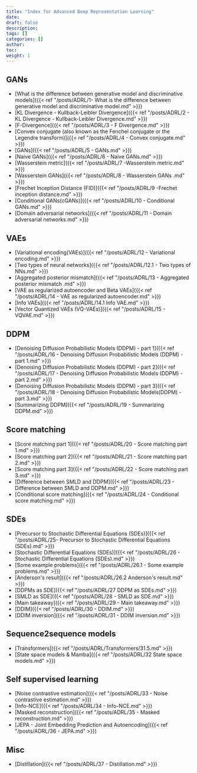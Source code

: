 ```yaml
---
title: "Index for Advanced Deep Representation Learning"
date:
draft: false
description:
tags: []
categories: []
author:
toc:
weight: 1
---
```


## GANs
- [What is the difference between generative model and discriminative models]({{< ref "/posts/ADRL/1- What is the difference between generative model and discriminative model.md" >}})
- [KL Divergence - Kullback-Leibler Divergence]({{< ref "/posts/ADRL/2 - KL Divergence - Kullback-Leibler Divergence.md" >}})
- [F-Divergence]({{< ref "/posts/ADRL/3 - F Divergence.md" >}})
- [Convex conjugate (also known as the Fenchel conjugate or the Legendre transform)]({{< ref "/posts/ADRL/4 - Convex conjugate.md" >}})
- [GANs]({{< ref "/posts/ADRL/5 - GANs.md" >}})
- [Naive GANs]({{< ref "/posts/ADRL/6 - Naive GANs.md" >}})
- [Wasserstein metric]({{< ref "/posts/ADRL/7 -Wasserstein metric.md" >}})
- [Wasserstein GANs]({{< ref "/posts/ADRL/8 - Wasserstein GANs .md" >}})
- [Frechet Inception Distance (FID)]({{< ref "/posts/ADRL/9 -Frechet inception distance.md" >}})
- [Conditional GANs(cGANs)]({{< ref "/posts/ADRL/10 - Conditional GANs.md" >}})
- [Domain adversarial networks]({{< ref "/posts/ADRL/11 - Domain adversarial networks.md" >}})

## VAEs
- [Variational encoding(VAEs)]({{< ref "/posts/ADRL/12 - Variational encoding.md" >}})
- [Two types of neural networks]({{< ref "/posts/ADRL/12.1 - Two types of NNs.md" >}})
- [Aggregated posterior mismatch]({{< ref "/posts/ADRL/13 - Aggregated posterior mismatch .md" >}})
- [VAE as regularized autoencoder and Beta VAEs]({{< ref "/posts/ADRL/14 - VAE as regularized autoencoder.md" >}})
- [Info VAEs]({{< ref "/posts/ADRL/14.1 Info VAE.md" >}})
- [Vector Quantized VAEs (VQ-VAEs)]({{< ref "/posts/ADRL/15 - VQVAE.md" >}})

## DDPM
- [Denoising Diffusion Probabilistic Models (DDPM) - part 1]({{< ref "/posts/ADRL/16 - Denoising Diffusion Probabilistic Models (DDPM) - part 1.md" >}})
- [Denoising Diffusion Probabilistic Models (DDPM) - part 2]({{< ref "/posts/ADRL/17 - Denoising Diffusion Probabilistic Models (DDPM) - part 2.md" >}})
- [Denoising Diffusion Probabilistic Models (DDPM) - part 3]({{< ref "/posts/ADRL/18 - Denoising Diffusion Probabilistic Models(DDPM) - part 3.md" >}})
- [Summarizing DDPM]({{< ref "/posts/ADRL/19 - Summarizing DDPM.md" >}})

## Score matching
- [Score matching part 1]({{< ref "/posts/ADRL/20 - Score matching part 1.md" >}})
- [Score matching part 2]({{< ref "/posts/ADRL/21 - Score matching part 2.md" >}})
- [Score matching part 3]({{< ref "/posts/ADRL/22 - Score matching part 3.md" >}})
- [Difference between SMLD and DDPM]({{< ref "/posts/ADRL/23 - Difference between SMLD and DDPM.md" >}})
- [Conditional score matching]({{< ref "/posts/ADRL/24 - Conditional score matching.md" >}})

## SDEs
- [Precursor to Stochastic Differential Equations (SDEs)]({{< ref "/posts/ADRL/25- Precursor to Stochastic Differential Equations (SDEs).md" >}})
- [Stochastic Differential Equations (SDEs)]({{< ref "/posts/ADRL/26 - Stochastic Differential Equations (SDEs).md" >}})
- [Some example problems]({{< ref "/posts/ADRL/26.1 - Some example problems.md" >}})
- [Anderson's result]({{< ref "/posts/ADRL/26.2 Anderson's result.md" >}})
- [DDPMs as SDE]({{< ref "/posts/ADRL/27 DDPM as SDEs.md" >}})
- [SMLD as SDE]({{< ref "/posts/ADRL/28 - SMLD as SDE.md" >}})
- [Main takeaway]({{< ref "/posts/ADRL/29 - Main takeaway.md" >}})
- [DDIM]({{< ref "/posts/ADRL/30 - DDIM.md" >}})
- [DDIM inversion]({{< ref "/posts/ADRL/31 - DDIM inversion.md" >}})
  
## Sequence2sequence models
- [Transformers]({{< ref "/posts/ADRL/Transformers/31.5.md" >}})
- [State space models & Mamba]({{< ref "/posts/ADRL/32 State space models.md" >}})

## Self supervised learning
- [Noise contrastive estimation]({{< ref "/posts/ADRL/33 - Noise contrastive estimation.md" >}})
- [Info-NCE]({{< ref "/posts/ADRL/34 - Info-NCE.md" >}})
- [Masked reconstruction]({{< ref "/posts/ADRL/35 - Masked reconstruction.md" >}})
- [JEPA - Joint Embedding Prediction and Autoencoding]({{< ref "/posts/ADRL/36 - JEPA.md" >}})

## Misc
- [Distillation]({{< ref "/posts/ADRL/37 - Distillation.md" >}})
